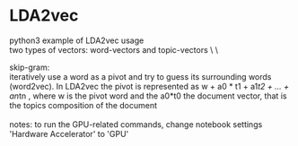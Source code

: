 # LDA2vec
python3 example of LDA2vec usage \
two types of vectors:  word-vectors and topic-vectors \ 
\

skip-gram: \
iteratively use a word as a pivot and try to guess its surrounding words (word2vec). In LDA2vec the pivot is represented as w + a0 * t1 + a1*t2 + ... + an*tn , where w is the pivot word and the a0*t0 the document vector, that is the topics composition of the document \
\
notes: to run the GPU-related commands, change notebook settings 'Hardware Accelerator' to 'GPU'
